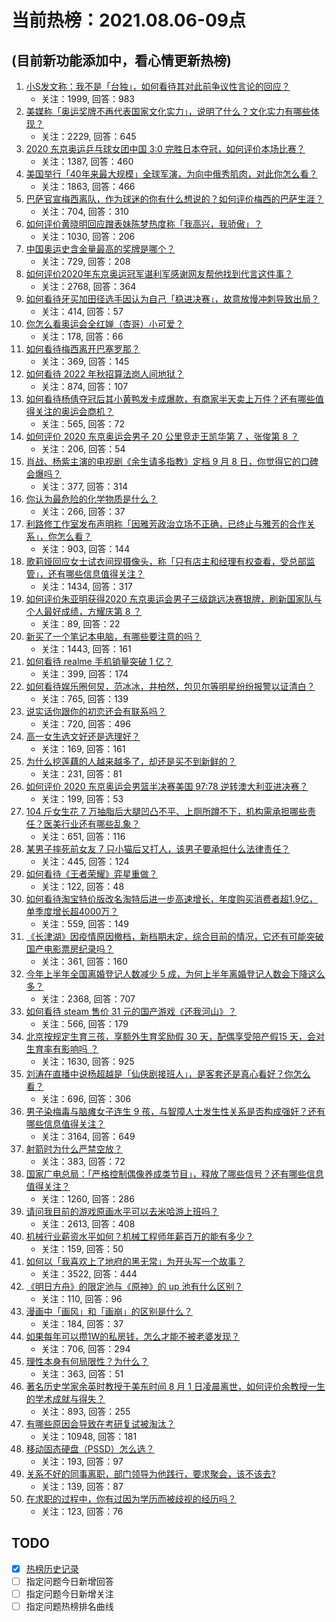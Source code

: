 # 当前热榜：2021.08.06-09点
## (目前新功能添加中，看心情更新热榜)
1. [小S发文称：我不是「台独」，如何看待其对此前争议性言论的回应？](https://www.zhihu.com/question/477556108)
    * 关注：1999, 回答：983
2. [美媒称「奥运奖牌不再代表国家文化实力」，说明了什么？文化实力有哪些体现？](https://www.zhihu.com/question/477511503)
    * 关注：2229, 回答：645
3. [2020 东京奥运乒乓球女团中国 3:0 完胜日本夺冠，如何评价本场比赛？](https://www.zhihu.com/question/477548190)
    * 关注：1387, 回答：460
4. [美国举行「40年来最大规模」全球军演，为向中俄秀肌肉，对此你怎么看？](https://www.zhihu.com/question/477495149)
    * 关注：1863, 回答：466
5. [巴萨官宣梅西离队，作为球迷的你有什么想说的？如何评价梅西的巴萨生涯？](https://www.zhihu.com/question/477629601)
    * 关注：704, 回答：310
6. [如何评价黄晓明回应蹭表妹陈梦热度称「我高兴，我骄傲」？](https://www.zhihu.com/question/477131964)
    * 关注：1030, 回答：206
7. [中国奥运史含金量最高的奖牌是哪个？](https://www.zhihu.com/question/475991110)
    * 关注：729, 回答：208
8. [如何评价2020年东京奥运冠军谌利军感谢网友帮他找到代言这件事？](https://www.zhihu.com/question/476996059)
    * 关注：2768, 回答：364
9. [如何看待牙买加田径选手因认为自己「稳进决赛」，故意放慢冲刺导致出局？](https://www.zhihu.com/question/476938256)
    * 关注：414, 回答：57
10. [你怎么看奥运会全红婵（杏哥）小可爱？](https://www.zhihu.com/question/476072527)
    * 关注：178, 回答：66
11. [如何看待梅西离开巴塞罗那？](https://www.zhihu.com/question/477628581)
    * 关注：369, 回答：145
12. [如何看待 2022 年秋招算法岗人间地狱？](https://www.zhihu.com/question/453325429)
    * 关注：874, 回答：107
13. [如何看待杨倩夺冠后其小黄鸭发卡成爆款，有商家半天卖上万件？还有哪些值得关注的奥运会商机？](https://www.zhihu.com/question/475574318)
    * 关注：565, 回答：72
14. [如何评价 2020 东京奥运会男子 20 公里竞走王凯华第 7 ，张俊第 8 ？](https://www.zhihu.com/question/477498997)
    * 关注：206, 回答：54
15. [肖战、杨紫主演的电视剧《余生请多指教》定档 9 月 8 日，你觉得它的口碑会爆吗？](https://www.zhihu.com/question/391493007)
    * 关注：377, 回答：314
16. [你认为最危险的化学物质是什么？](https://www.zhihu.com/question/402917525)
    * 关注：266, 回答：37
17. [利路修工作室发布声明称「因雅芳政治立场不正确，已终止与雅芳的合作关系」，你怎么看？](https://www.zhihu.com/question/477313101)
    * 关注：903, 回答：144
18. [歌莉娅回应女士试衣间现摄像头，称「只有店主和经理有权查看，受总部监管」，还有哪些信息值得关注？](https://www.zhihu.com/question/477320116)
    * 关注：1434, 回答：317
19. [如何评价朱亚明获得2020 东京奥运会男子三级跳远决赛银牌，刷新国家队与个人最好成绩，方耀庆第 8 ？](https://www.zhihu.com/question/477407026)
    * 关注：89, 回答：22
20. [新买了一个笔记本电脑，有哪些要注意的吗？](https://www.zhihu.com/question/448396633)
    * 关注：1443, 回答：161
21. [如何看待 realme 手机销量突破 1 亿？](https://www.zhihu.com/question/477409200)
    * 关注：399, 回答：174
22. [如何看待娱乐圈何炅，范冰冰，井柏然，包贝尔等明星纷纷报警以证清白？](https://www.zhihu.com/question/477305071)
    * 关注：765, 回答：139
23. [说实话你跟你的初恋还会有联系吗？](https://www.zhihu.com/question/472601257)
    * 关注：720, 回答：496
24. [高一女生选文好还是选理好？](https://www.zhihu.com/question/477430215)
    * 关注：169, 回答：161
25. [为什么挖莲藕的人越来越多了，却还是买不到新鲜的？](https://www.zhihu.com/question/477228441)
    * 关注：231, 回答：81
26. [如何评价 2020 东京奥运会男篮半决赛美国 97:78 逆转澳大利亚进决赛？](https://www.zhihu.com/question/477446657)
    * 关注：199, 回答：53
27. [104 斤女生花 7 万抽脂后大腿凹凸不平、上厕所蹲不下，机构需承担哪些责任？医美行业还有哪些乱象？](https://www.zhihu.com/question/477427543)
    * 关注：651, 回答：116
28. [某男子摔死前女友 7 只小猫后又打人，该男子要承担什么法律责任？](https://www.zhihu.com/question/477524433)
    * 关注：445, 回答：124
29. [如何看待《王者荣耀》弈星重做？](https://www.zhihu.com/question/477224750)
    * 关注：122, 回答：48
30. [如何看待淘宝特价版改名淘特后进一步高速增长，年度购买消费者超1.9亿，单季度增长超4000万？](https://www.zhihu.com/question/477201066)
    * 关注：559, 回答：149
31. [《长津湖》因疫情原因撤档，新档期未定，综合目前的情况，它还有可能突破国产电影票房纪录吗？](https://www.zhihu.com/question/475105580)
    * 关注：361, 回答：160
32. [今年上半年全国离婚登记人数减少 5 成，为何上半年离婚登记人数会下降这么多？](https://www.zhihu.com/question/477419969)
    * 关注：2368, 回答：707
33. [如何看待 steam 售价 31 元的国产游戏《还我河山》？](https://www.zhihu.com/question/476561562)
    * 关注：566, 回答：179
34. [北京按规定生育三孩，享额外生育奖励假 30 天，配偶享受陪产假15 天，会对生育率有影响吗 ？](https://www.zhihu.com/question/477388491)
    * 关注：1630, 回答：925
35. [刘涛在直播中说杨超越是「仙侠剧接班人」，是客套还是真心看好？你怎么看？](https://www.zhihu.com/question/477362817)
    * 关注：696, 回答：306
36. [男子染梅毒与脑瘫女子连生 9 孩，与智障人士发生性关系是否构成强奸？还有哪些信息值得关注？](https://www.zhihu.com/question/477312828)
    * 关注：3164, 回答：649
37. [射箭时为什么严禁空放？](https://www.zhihu.com/question/39936292)
    * 关注：383, 回答：72
38. [国家广电总局：「严格控制偶像养成类节目」，释放了哪些信号？还有哪些信息值得关注？](https://www.zhihu.com/question/477069529)
    * 关注：1260, 回答：286
39. [请问我目前的游戏原画水平可以去米哈游上班吗？](https://www.zhihu.com/question/441867303)
    * 关注：2613, 回答：408
40. [机械行业薪资水平如何？机械工程师年薪百万的能有多少？](https://www.zhihu.com/question/476714921)
    * 关注：159, 回答：50
41. [如何以「我喜欢上了地府的黑无常」为开头写一个故事？](https://www.zhihu.com/question/413277371)
    * 关注：3522, 回答：444
42. [《明日方舟》的限定池与《原神》的 up 池有什么区别？](https://www.zhihu.com/question/474955850)
    * 关注：110, 回答：96
43. [漫画中「画风」和「画崩」的区别是什么？](https://www.zhihu.com/question/331325085)
    * 关注：184, 回答：37
44. [如果每年可以攒1W的私房钱，怎么才能不被老婆发现？](https://www.zhihu.com/question/477263935)
    * 关注：706, 回答：294
45. [理性本身有何局限性？为什么？](https://www.zhihu.com/question/266768424)
    * 关注：363, 回答：51
46. [著名历史学家余英时教授于美东时间 8 月 1 日凌晨离世，如何评价余教授一生的学术成就与得失？](https://www.zhihu.com/question/477412549)
    * 关注：893, 回答：255
47. [有哪些原因会导致在考研复试被淘汰？](https://www.zhihu.com/question/309166472)
    * 关注：10948, 回答：181
48. [移动固态硬盘（PSSD）怎么选？](https://www.zhihu.com/question/476093443)
    * 关注：193, 回答：97
49. [关系不好的同事离职，部门领导为他践行，要求聚会，该不该去?](https://www.zhihu.com/question/475546172)
    * 关注：139, 回答：87
50. [在求职的过程中，你有过因为学历而被歧视的经历吗？](https://www.zhihu.com/question/472705867)
    * 关注：123, 回答：76
## TODO
* [x] [热榜历史记录](hot_history/AllHot.md)
* [ ] 指定问题今日新增回答
* [ ] 指定问题今日新增关注
* [ ] 指定问题热榜排名曲线
